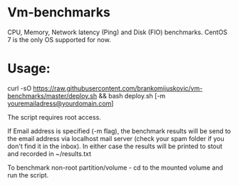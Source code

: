 # Vm-benchmarks
CPU, Memory, Network latency (Ping) and Disk (FIO) benchmarks.
CentOS 7 is the only OS supported for now.

# Usage:
curl -sO https://raw.githubusercontent.com/brankomijuskovic/vm-benchmarks/master/deploy.sh && bash deploy.sh [-m youremailadress@yourdomain.com]

The script requires root access.

If Email address is specified (-m flag), the benchmark results will be send to the email address via localhost mail server (check your spam folder if you don't find it in the inbox).
In either case the results will be printed to stout and recorded in ~/results.txt

To benchmark non-root partition/volume - cd to the mounted volume and run the script.
